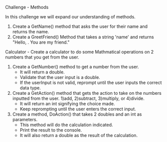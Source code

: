 Challenge - Methods

In this challenge we will expand our understanding of methods.
1. Create a GetName() method that asks the user for their name and returns the name.
2. Create a GreetFriend() Method that takes a string 'name' and returns "Hello, <name>. You are my friend."

Calculator - Create a calculator to do some Mathmatical operations on 2 numbers that you get from the user.
1. Create a GetNumber() method to get a number from the user. 
    - It will return a double.
    - Validate that the user input is a double.
    - If the userInput is not valid, reprompt until the user inputs the correct data type.
2. Create a GetAction() method that gets the action to take on the numbers inputted from the user. 1)add, 2)subtract, 3)multiply, or 4)divide. 
    - It will return an int signifying the choice made.
    - Keep reprompting until the user enters the correct input.
2. Create a method, DoAction() that takes 2 doubles and an int as parameters. 
    - This method will do the calculation indicated.
    - Print the result to the console.
    - It will also return a double as the result of the calculation. 